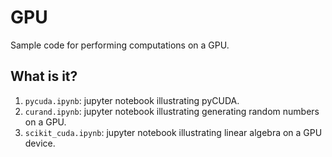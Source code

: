 # GPU

Sample code for performing computations on a GPU.


## What is it?

1. `pycuda.ipynb`: jupyter notebook illustrating pyCUDA.
1. `curand.ipynb`: jupyter notebook illustrating generating random
   numbers on a GPU.
2. `scikit_cuda.ipynb`: jupyter notebook illustrating linear algebra
   on a GPU device.
